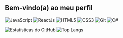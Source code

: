 ## Bem-vindo(a) ao meu perfil

![JavaScript](https://img.shields.io/badge/JavaScript-000?style=for-the-badge&logo=javascript&logoColor=yellow) ![ReactJs](https://img.shields.io/badge/React-000?style=for-the-badge&logo=react&logoColor=blue) ![HTML5](https://img.shields.io/badge/HTML5-000?style=for-the-badge&logo=html5) ![CSS3](https://img.shields.io/badge/CSS3-000?style=for-the-badge&logo=css3&logoColor=blue) ![Git](https://img.shields.io/badge/Git-000?style=for-the-badge&logo=git&logoColor=orange) ![C#](https://img.shields.io/badge/c%23-000.svg?style=for-the-badge&logo=csharp&logoColor=white)


![Estatísticas do GitHub](https://github-readme-stats.vercel.app/api?username=Rafa1472&show_icons=true&theme=radical&hide_title=true&hide=stars)
 ![Top Langs](https://github-readme-stats.vercel.app/api/top-langs/?username=Rafa1472&show_icons=true&theme=radical&hide&hide_progress=true&hide_title=true)
